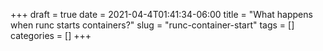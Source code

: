 +++ 
draft = true
date = 2021-04-4T01:41:34-06:00
title = "What happens when runc starts containers?"
slug = "runc-container-start" 
tags = []
categories = []
+++

